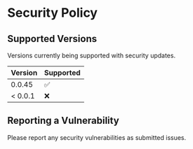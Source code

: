 # Security Policy

## Supported Versions

Versions currently being supported with security updates.

| Version | Supported          |
|---------| ------------------ |
| 0.0.45  | :white_check_mark: |
| < 0.0.1 | :x:                |

## Reporting a Vulnerability

Please report any security vulnerabilities as submitted issues.
